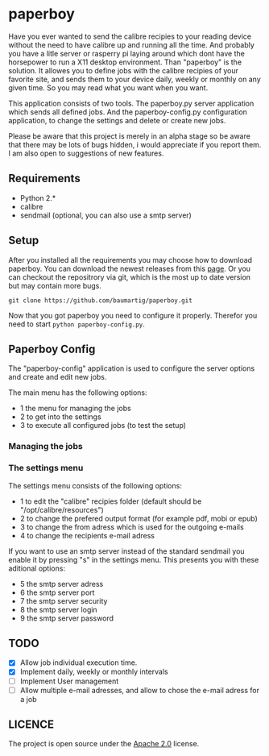 paperboy
========

Have you ever wanted to send the calibre recipies to your reading device without the need to have calibre up and running all the time. And probably you have a litle server or rasperry pi laying around which dont have the horsepower to run a X11 desktop environment.
Than "paperboy" is the solution. It allowes you to define jobs with the calibre recipies of your favorite site, and sends them to your device daily, weekly or monthly on any given time. So you may read what you want when you want.

This application consists of two tools. The paperboy.py server application which sends all defined jobs. And the paperboy-config.py configuration application, to change the settings and delete or create new jobs.

Please be aware that this project is merely in an alpha stage so be aware that there may be lots of bugs hidden, i would appreciate if you report them. I am also open to suggestions of new features.

Requirements
------------

- Python 2.\*
- calibre
- sendmail (optional, you can also use a smtp server)

Setup
-----

After you installed all the requirements you may choose how to download paperboy. You can download the newest releases
from this [page](https://github.com/baumartig/paperboy/releases).
Or you can checkout the repositrory via git, which is the most up to date version but may contain more bugs.

``
git clone https://github.com/baumartig/paperboy.git
``

Now that you got paperboy you need to configure it properly. Therefor you need to start `python paperboy-config.py`.

Paperboy Config
---------------

The "paperboy-config" application is used to configure the server options and create and edit new jobs.

The main menu has the following options:

- 1 the menu for managing the jobs
- 2 to get into the settings
- 3 to execute all configured jobs (to test the setup)

### Managing the jobs


### The settings menu

The settings menu consists of the following options:

- 1 to edit the "calibre" recipies folder (default should be "/opt/calibre/resources")
- 2 to change the prefered output format (for example pdf, mobi or epub)
- 3 to change the from adress which is used for the outgoing e-mails
- 4 to change the recipients e-mail adress

If you want to use an smtp server instead of the standard sendmail you enable it by pressing "s" in the settings menu.
This presents you with these aditional options:

- 5 the smtp server adress
- 6 the smtp server port
- 7 the smtp server security
- 8 the smtp server login
- 9 the smtp server password

TODO
----

- [x] Allow job individual execution time.
- [x] Implement daily, weekly or monthly intervals
- [ ] Implement User management
- [ ] Allow multiple e-mail adresses, and allow to chose the e-mail adress for a job

LICENCE
-------

The project is open source under the [Apache 2.0](https://www.apache.org/licenses/LICENSE-2.0.html) license.
